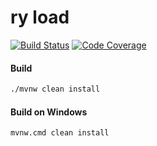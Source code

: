 # ry load

[![Build Status][build-status-image]][build-status]
[![Code Coverage][code-coverage-image]][code-coverage]

#### Build
```bash
./mvnw clean install
```
#### Build on Windows
```bash
mvnw.cmd clean install
```

[build-status-image]: https://github.com/reaktivity/ry-load.java/workflows/build/badge.svg
[build-status]: https://github.com/reaktivity/ry-load.java/actions
[code-coverage-image]: https://codecov.io/gh/reaktivity/ry-load.java/branch/develop/graph/badge.svg
[code-coverage]: https://codecov.io/gh/reaktivity/ry-load.java

